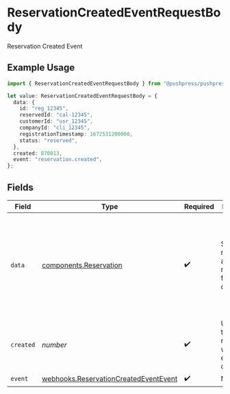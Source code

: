 # ReservationCreatedEventRequestBody

Reservation Created Event

## Example Usage

```typescript
import { ReservationCreatedEventRequestBody } from "@pushpress/pushpress/models/webhooks";

let value: ReservationCreatedEventRequestBody = {
  data: {
    id: "reg_12345",
    reservedId: "cal-12345",
    customerId: "usr_12345",
    companyId: "cli_12345",
    registrationTimestamp: 1672531200000,
    status: "reserved",
  },
  created: 870013,
  event: "reservation.created",
};
```

## Fields

| Field                                                                                                                                                               | Type                                                                                                                                                                | Required                                                                                                                                                            | Description                                                                                                                                                         | Example                                                                                                                                                             |
| ------------------------------------------------------------------------------------------------------------------------------------------------------------------- | ------------------------------------------------------------------------------------------------------------------------------------------------------------------- | ------------------------------------------------------------------------------------------------------------------------------------------------------------------- | ------------------------------------------------------------------------------------------------------------------------------------------------------------------- | ------------------------------------------------------------------------------------------------------------------------------------------------------------------- |
| `data`                                                                                                                                                              | [components.Reservation](../../models/components/reservation.md)                                                                                                    | :heavy_check_mark:                                                                                                                                                  | Schema for representing a reservation for a class or event                                                                                                          | {<br/>"id": "reg_12345",<br/>"customerId": "usr_12345",<br/>"companyId": "cli_12345",<br/>"reservedId": "cal-12345",<br/>"registrationTimestamp": 1672531200000,<br/>"status": "reserved"<br/>} |
| `created`                                                                                                                                                           | *number*                                                                                                                                                            | :heavy_check_mark:                                                                                                                                                  | Unix timestamp representing when the event was created                                                                                                              |                                                                                                                                                                     |
| `event`                                                                                                                                                             | [webhooks.ReservationCreatedEventEvent](../../models/webhooks/reservationcreatedeventevent.md)                                                                      | :heavy_check_mark:                                                                                                                                                  | N/A                                                                                                                                                                 |                                                                                                                                                                     |